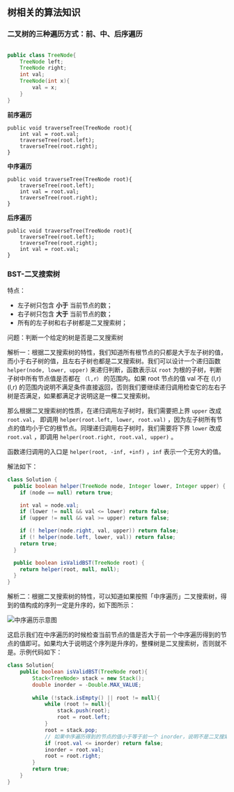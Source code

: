## 树相关的算法知识

### 二叉树的三种遍历方式：前、中、后序遍历

```java

public class TreeNode{
    TreeNode left;
    TreeNode right;
    int val;
    TreeNode(int x){
        val = x;
    }
}
```

**前序遍历**
```
public void traverseTree(TreeNode root){
    int val = root.val;
    traverseTree(root.left);
    traverseTree(root.right);
}
```

**中序遍历**
```
public void traverseTree(TreeNode root){
    traverseTree(root.left);
    int val = root.val;
    traverseTree(root.right);
}
```

**后序遍历**
```
public void traverseTree(TreeNode root){
    traverseTree(root.left);
    traverseTree(root.right);
    int val = root.val;
}
```

### BST-二叉搜索树

特点：
* 左子树只包含 **小于** 当前节点的数；
* 右子树只包含 **大于** 当前节点的数；
* 所有的左子树和右子树都是二叉搜索树；

问题：判断一个给定的树是否是二叉搜索树

解析一：根据二叉搜索树的特性，我们知道所有根节点的只都是大于左子树的值，而小于右子树的值，且左右子树也都是二叉搜索树。我们可以设计一个递归函数 `helper(node, lower, upper)` 来递归判断，函数表示以 `root` 为根的子树，判断子树中所有节点值是否都在 `（l,r）` 的范围内。如果 root 节点的值 val 不在 (l,r)(l,r) 的范围内说明不满足条件直接返回，否则我们要继续递归调用检查它的左右子树是否满足，如果都满足才说明这是一棵二叉搜索树。

那么根据二叉搜索树的性质，在递归调用左子树时，我们需要把上界 `upper` 改成 `root.val`， 即调用 `helper(root.left, lower, root.val)` ，因为左子树所有节点的值均小于它的根节点。同理递归调用右子树时，我们需要将下界 `lower` 改成 `root.val` ，即调用 `helper(root.right, root.val, upper)` 。

函数递归调用的入口是 `helper(root, -inf, +inf)` ，`inf` 表示一个无穷大的值。

解法如下：
```java
class Solution {
  public boolean helper(TreeNode node, Integer lower, Integer upper) {
    if (node == null) return true;

    int val = node.val;
    if (lower != null && val <= lower) return false;
    if (upper != null && val >= upper) return false;

    if (! helper(node.right, val, upper)) return false;
    if (! helper(node.left, lower, val)) return false;
    return true;
  }

  public boolean isValidBST(TreeNode root) {
    return helper(root, null, null);
  }
}
```

解析二：根据二叉搜索树的特性，可以知道如果按照「中序遍历」二叉搜索树，得到的值构成的序列一定是升序的，如下图所示：

![中序遍历示意图](/images/bst_minddle_trval.gif)

这启示我们在中序遍历的时候检查当前节点的值是否大于前一个中序遍历得到的节点的值即可。如果均大于说明这个序列是升序的，整棵树是二叉搜索树，否则就不是。示例代码如下：

```java
class Solution{
    public boolean isValidBST(TreeNode root){
        Stack<TreeNode> stack = new Stack();
        double inorder = -Double.MAX_VALUE;
        
        while (!stack.isEmpty() || root != null){
            while (root != null){
                stack.push(root);
                root = root.left;
            }
            root = stack.pop;
            // 如果中序遍历得到的节点的值小于等于前一个 inorder，说明不是二叉搜索树
            if (root.val <= inorder) return false;
            inorder = root.val;
            root = root.right;
        }
        return true;
    }
}
```
